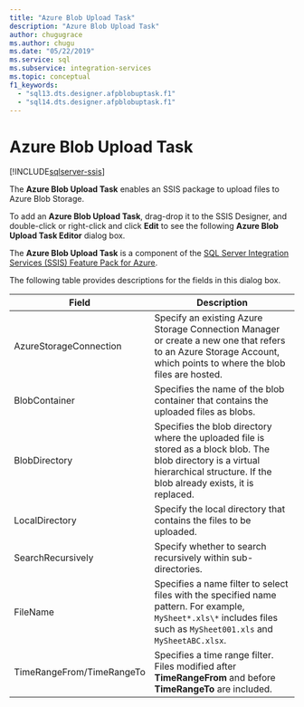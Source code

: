```yaml
---
title: "Azure Blob Upload Task"
description: "Azure Blob Upload Task"
author: chugugrace
ms.author: chugu
ms.date: "05/22/2019"
ms.service: sql
ms.subservice: integration-services
ms.topic: conceptual
f1_keywords:
  - "sql13.dts.designer.afpblobuptask.f1"
  - "sql14.dts.designer.afpblobuptask.f1"
---
```

# Azure Blob Upload Task

[!INCLUDE[sqlserver-ssis](../../includes/applies-to-version/sqlserver-ssis.md)]


The **Azure Blob Upload Task** enables an SSIS package to upload files to Azure Blob Storage.
    
To add an **Azure Blob Upload Task**, drag-drop it to the SSIS Designer, and double-click or right-click and click **Edit** to see the following **Azure Blob Upload Task Editor** dialog box.  
  
 The **Azure Blob Upload Task** is a component of the [SQL Server Integration Services (SSIS) Feature Pack for Azure](../../integration-services/azure-feature-pack-for-integration-services-ssis.md).
  
 The following table provides descriptions for the fields in this dialog box.  

|**Field**|**Description**|  
|---|---|  
|AzureStorageConnection|Specify an existing Azure Storage Connection Manager or create a new one that refers to an Azure Storage Account, which points to where the blob files are hosted.|  
|BlobContainer|Specifies the name of the blob container that contains the uploaded files as blobs.|  
|BlobDirectory|Specifies the blob directory where the uploaded file is stored as a block blob. The blob directory is a virtual hierarchical structure. If the blob already exists, it is replaced.|  
|LocalDirectory|Specify the local directory that contains the files to be uploaded.|  
|SearchRecursively|Specify whether to search recursively within sub-directories.|  
|FileName|Specifies a name filter to select files with the specified name pattern. For example, `MySheet*.xls\*` includes files such as `MySheet001.xls` and `MySheetABC.xlsx`.|  
|TimeRangeFrom/TimeRangeTo|Specifies a time range filter. Files modified after **TimeRangeFrom** and before **TimeRangeTo** are included.|  
